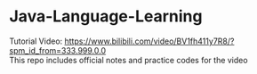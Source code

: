 # Java-Language-Learning
Tutorial Video: https://www.bilibili.com/video/BV1fh411y7R8/?spm_id_from=333.999.0.0<br />
This repo includes official notes and practice codes for the video
